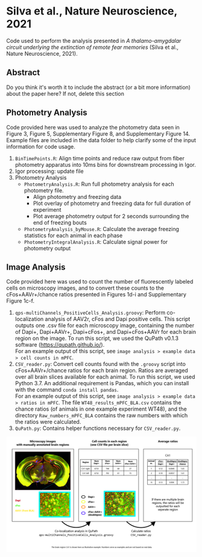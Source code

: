 # Silva et al., Nature Neuroscience, 2021 
Code used to perform the analysis presented in *A thalamo-amygdalar circuit underlying the extinction of remote fear memories* (Silva et al., Nature Neuroscience, 2021).

## Abstract
Do you think it's worth it to include the abstract (or a bit more information) about the paper here?  If not, delete this section

## Photometry Analysis
Code provided here was used to analyze the photometry data seen in Figure 3, Figure 5, Supplementary Figure 8, and Supplementary Figure 14. Example files are included in the data folder to help clarify some of the input information for code usage.

  1. `BinTimePoints.R`: Align time points and reduce raw output from fiber photometry apparatus into 10ms bins for downstream processing in Igor.
  2. Igor processing: update file
  3. Photometry Analysis
	 - `PhotometryAnalysis.R`:  Run full photometry analysis for each photometry file.
		- Align photometry and freezing data
		- Plot overlay of photometry and freezing data for full duration of experiment
		- Plot average photometry output for 2 seconds surrounding the end of freezing bouts
	 - `PhotometryAnalysis_byMouse.R`: Calculate the average freezing statistics for each animal in each phase
	 - `PhotometryIntegralAnalysis.R`: Calculate signal power for photometry output	 

## Image Analysis
Code provided here was used to count the number of fluorescently labeled cells on microscopy images, and to convert these counts to the cFos+AAVr+/chance ratios presented in Figures 1d-i and Supplementary Figure 1c-f.

   1. `qps-multiChannels_PositiveCells_Analysis.groovy`: Perform co-localization analysis of AAV2r, cFos and Dapi positive cells. This script outputs one .csv file for each microscopy image, containing the number of Dapi+, Dapi+AAVr+, Dapi+cFos+, and Dapi+cFos+AAVr for each brain region on the image. To run this script, we used the QuPath v0.1.3 software (https://qupath.github.io/).    
For an example output of this script, see `image analysis > example data > cell counts in mPFC`.
   2. `CSV_reader.py`: Convert cell counts found with the `.groovy` script into cFos+AAVr+/chance ratios for each brain region. Ratios are averaged over all brain slices available for each animal. To run this script, we used Python 3.7. An additional requirement is Pandas, which you can install with the command `conda install pandas`.    
For an example output of this script, see `image analysis > example data > ratios in mPFC`. The file `WT48_results_mPFC_BLA.csv` contains the chance ratios (of animals in one example experiment WT48), and the directory `Raw_numbers_mPFC_BLA` contains the raw numbers with which the ratios were calculated.
   3. `QuPath.py`: Contains helper functions necessary for `CSV_reader.py`.
 
![image analysis](./Image_analysis.jpg)
